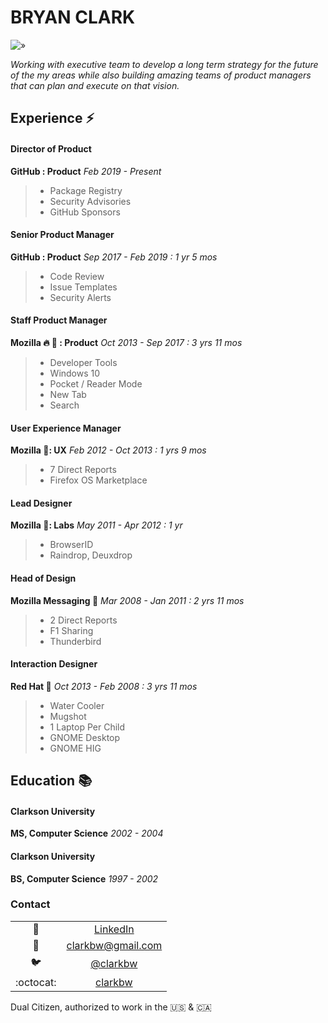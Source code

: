 # BRYAN CLARK

![»](https://user-images.githubusercontent.com/2134/28605762-42f16bf0-7188-11e7-847a-7d05b7cf97a4.png)

*Working with executive team to develop a long term strategy for the future of the my areas while also building amazing teams of product managers that can plan and execute on that vision.*

## Experience :zap:

#### Director of Product
**GitHub : Product**
*Feb 2019 - Present*
> * Package Registry
> * Security Advisories
> * GitHub Sponsors

#### Senior Product Manager
**GitHub : Product**
*Sep 2017 - Feb 2019 : 1 yr 5 mos*
> * Code Review
> * Issue Templates
> * Security Alerts

#### Staff Product Manager
**Mozilla 🔥 🦊 : Product**
*Oct 2013 - Sep 2017 : 3 yrs 11 mos*
> * Developer Tools
> * Windows 10
> * Pocket / Reader Mode
> * New Tab
> * Search

#### User Experience Manager
**Mozilla 🎨: UX**
*Feb 2012 - Oct 2013 : 1 yrs 9 mos*
> * 7 Direct Reports
> * Firefox OS Marketplace

#### Lead Designer
**Mozilla 🥼: Labs**
*May 2011 - Apr 2012 : 1 yr*
> * BrowserID
> * Raindrop, Deuxdrop

#### Head of Design
**Mozilla Messaging 💌**
*Mar 2008 - Jan 2011 : 2 yrs 11 mos*
> * 2 Direct Reports
> * F1 Sharing
> * Thunderbird

#### Interaction Designer
**Red Hat 🎩**
*Oct 2013 - Feb 2008 : 3 yrs 11 mos*
> * Water Cooler
> * Mugshot
> * 1 Laptop Per Child
> * GNOME Desktop
> * GNOME HIG

## Education :books:

#### Clarkson University
**MS, Computer Science**
*2002 - 2004*

#### Clarkson University
**BS, Computer Science**
*1997 - 2002*

### Contact

| | |
|:----:|:---:|
|:link: | [LinkedIn](https://www.linkedin.com/in/clarkbw/)|
|:incoming_envelope: | [clarkbw@gmail.com](mailto:clarkbw@gmail.com)|
|:bird: | [@clarkbw](https://twitter.com/clarkbw)|
|:octocat: | [clarkbw](https://github.com/clarkbw/)|

Dual Citizen, authorized to work in the :us: & :canada: 
